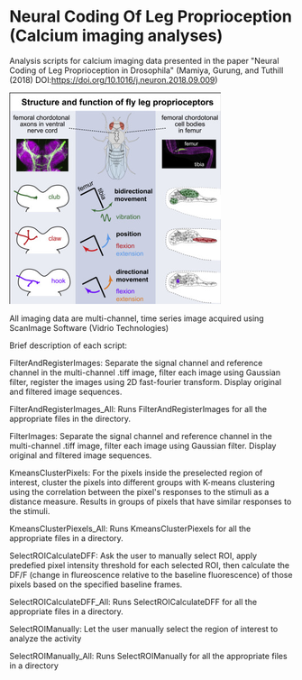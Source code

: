 # Neural Coding Of Leg Proprioception (Calcium imaging analyses)
Analysis scripts for calcium imaging data presented in the paper "Neural Coding of Leg Proprioception in Drosophila" (Mamiya, Gurung, and Tuthill (2018) DOI:https://doi.org/10.1016/j.neuron.2018.09.009)

![Graphical Abstract](Mamiya_etal_Neuron.jpg)

All imaging data are multi-channel, time series image acquired using ScanImage Software (Vidrio Technologies)

Brief description of each script:

FilterAndRegisterImages: Separate the signal channel and reference channel in the multi-channel .tiff image, filter each image using Gaussian filter, register the images using 2D fast-fourier transform. Display original and filtered image sequences.

FilterAndRegisterImages_All: Runs FilterAndRegisterImages for all the appropriate files in the directory.
 
FilterImages: Separate the signal channel and reference channel in the multi-channel .tiff image, filter each image using Gaussian filter. Display original and filtered image sequences.

KmeansClusterPixels: For the pixels inside the preselected region of interest, cluster the pixels into different groups with K-means clustering using the correlation between the pixel's responses to the stimuli as a distance measure. Results in groups of pixels that have similar responses to the stimuli.

KmeansClusterPiexels_All: Runs KmeansClusterPiexels for all the appropriate files in a directory.

SelectROICalculateDFF: Ask the user to manually select ROI, apply predefied pixel intensity threshold for each selected ROI, then calculate the DF/F (change in flureoscence relative to the baseline fluorescence) of those pixels based on the specified baseline frames.

SelectROICalculateDFF_All: Runs SelectROICalculateDFF for all the appropriate files in a directory.

SelectROIManually: Let the user manually select the region of interest to analyze the activity

SelectROIManually_All: Runs SelectROIManually for all the appropriate files in a directory

